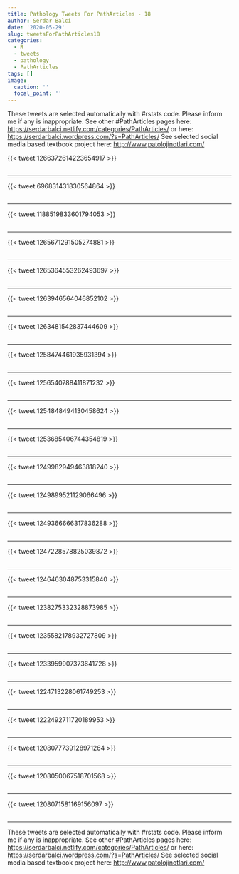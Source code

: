 ```yaml
---
title: Pathology Tweets For PathArticles - 18
author: Serdar Balci
date: '2020-05-29'
slug: tweetsForPathArticles18
categories:
  - R
  - tweets
  - pathology
  - PathArticles
tags: []
image:
  caption: ''
  focal_point: ''
---
```



These tweets are selected automatically with #rstats code. Please inform me if any is inappropriate.
See other #PathArticles pages here: https://serdarbalci.netlify.com/categories/PathArticles/  or here: https://serdarbalci.wordpress.com/?s=PathArticles/ 
See selected social media based textbook project here: http://www.patolojinotlari.com/

{{< tweet 1266372614223654917 >}}
<br>
<br>
<hr>
{{< tweet 696831431830564864 >}}
<br>
<br>
<hr>
{{< tweet 1188519833601794053 >}}
<br>
<br>
<hr>
{{< tweet 1265671291505274881 >}}
<br>
<br>
<hr>
{{< tweet 1265364553262493697 >}}
<br>
<br>
<hr>
{{< tweet 1263946564046852102 >}}
<br>
<br>
<hr>
{{< tweet 1263481542837444609 >}}
<br>
<br>
<hr>
{{< tweet 1258474461935931394 >}}
<br>
<br>
<hr>
{{< tweet 1256540788411871232 >}}
<br>
<br>
<hr>
{{< tweet 1254848494130458624 >}}
<br>
<br>
<hr>
{{< tweet 1253685406744354819 >}}
<br>
<br>
<hr>
{{< tweet 1249982949463818240 >}}
<br>
<br>
<hr>
{{< tweet 1249899521129066496 >}}
<br>
<br>
<hr>
{{< tweet 1249366666317836288 >}}
<br>
<br>
<hr>
{{< tweet 1247228578825039872 >}}
<br>
<br>
<hr>
{{< tweet 1246463048753315840 >}}
<br>
<br>
<hr>
{{< tweet 1238275332328873985 >}}
<br>
<br>
<hr>
{{< tweet 1235582178932727809 >}}
<br>
<br>
<hr>
{{< tweet 1233959907373641728 >}}
<br>
<br>
<hr>
{{< tweet 1224713228061749253 >}}
<br>
<br>
<hr>
{{< tweet 1222492711720189953 >}}
<br>
<br>
<hr>
{{< tweet 1208077739128971264 >}}
<br>
<br>
<hr>
{{< tweet 1208050067518701568 >}}
<br>
<br>
<hr>
{{< tweet 1208071581169156097 >}}
<br>
<br>
<hr>


These tweets are selected automatically with #rstats code. Please inform me if any is inappropriate.
See other #PathArticles pages here: https://serdarbalci.netlify.com/categories/PathArticles/  or here: https://serdarbalci.wordpress.com/?s=PathArticles/ 
See selected social media based textbook project here: http://www.patolojinotlari.com/
